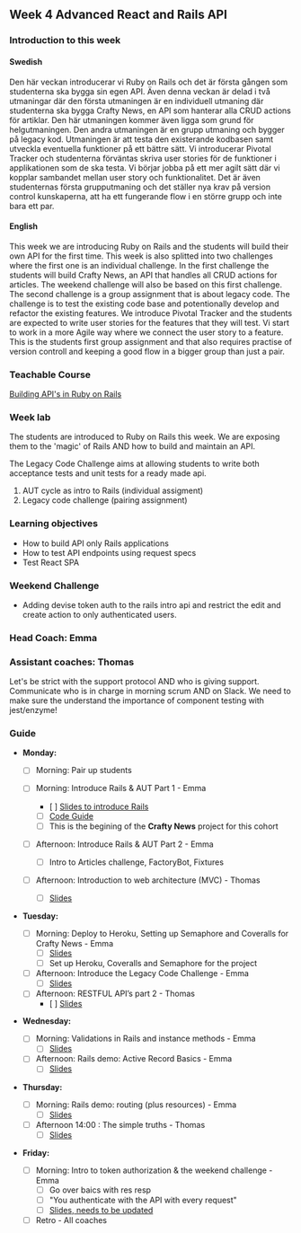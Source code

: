 ## Week 4 Advanced React and Rails API
### Introduction to this week

#### Swedish
Den här veckan introducerar vi Ruby on Rails och det är första gången som studenterna ska bygga sin egen API. 
Även denna veckan är delad i två utmaningar där den första utmaningen är en individuell utmaning där studenterna ska bygga Crafty News, en API som hanterar alla CRUD actions för artiklar. Den här utmaningen kommer även ligga som grund för helgutmaningen. 
Den andra utmaningen är en grupp utmaning och bygger på legacy kod. Utmaningen är att testa den existerande kodbasen samt utveckla eventuella funktioner på ett bättre sätt. Vi introducerar Pivotal Tracker och studenterna förväntas skriva user stories för de funktioner i applikationen som de ska testa. 
Vi börjar jobba på ett mer agilt sätt där vi kopplar sambandet mellan user story och funktionalitet. Det är även studenternas första grupputmaning och det ställer nya krav på version control kunskaperna, att ha ett fungerande flow i en större grupp och inte bara ett par.  

#### English
This week we are introducing Ruby on Rails and the students will build their own API for the first time. 
This week is also splitted into two challenges where the first one is an individual challenge. In the first challenge the students will build Crafty News, an API that handles all CRUD actions for articles. The weekend challenge will also be based on this first challenge. 
The second challenge is a group assignment that is about legacy code. The challenge is to test the existing code base and potentionally develop and refactor the existing features. We introduce Pivotal Tracker and the students are expected to write user stories for the features that they will test. 
Vi start to work in a more Agile way where we connect the user story to a feature. This is the students first group assignment and that also requires practise of version controll and keeping a good flow in a bigger group than just a pair. 


### Teachable Course
[Building API's in Ruby on Rails](https://learn.craftacademy.co/admin/courses/771096/information)

### Week lab
The students are introduced to Ruby on Rails this week. We are exposing them to the 'magic' of Rails AND how to build and maintain an API.

The Legacy Code Challenge aims at allowing students to write both acceptance tests and unit tests for a ready made api.
1. AUT cycle as intro to Rails (individual assigment)
2. Legacy code challenge (pairing assignment)

### Learning objectives
* How to build API only Rails applications
* How to test API endpoints using request specs
* Test React SPA


### Weekend Challenge
* Adding devise token auth to the rails intro api and restrict the edit and create action to only authenticated users. 

### Head Coach: Emma 
### Assistant coaches: Thomas
Let's be strict with the support protocol AND who is giving support. Communicate who is in charge in morning scrum AND on Slack. We need to make sure the understand the importance of component testing with jest/enzyme!

### Guide
- **Monday:** 
  - [ ] Morning: Pair up students
  
  - [ ] Morning: Introduce Rails & AUT Part 1 - Emma 
    - [ ] [Slides to introduce Rails](https://docs.google.com/presentation/d/1UwauQbrLjKBh24UH622aWi5q5F0OB3HTSQRGRmt8Fj4/edit#slide=id.g4b12024eb7_0_21)
    - [ ] [Code Guide](https://github.com/CraftAcademyLabs/coach-guides/blob/master/coding_demo_guides/aut-rails.md)
    - [ ] This is the begining of the **Crafty News** project for this cohort
    
  - [ ] Afternoon: Introduce Rails & AUT Part 2 - Emma
    - [ ] Intro to Articles challenge, FactoryBot, Fixtures
    
  - [ ] Afternoon: Introduction to web architecture (MVC) - Thomas 
    - [ ] [Slides](https://docs.google.com/presentation/d/14Z4aPjdDTgeuQdup2MoiZrmUSSDce7R3I5dcotg7uyc/edit?usp=sharing)
    
- **Tuesday:**  
 
  - [ ] Morning: Deploy to Heroku, Setting up Semaphore and Coveralls for Crafty News - Emma 
    - [ ] [Slides](https://docs.google.com/presentation/d/1JX1To6mtAqn0qMhVQiE88BHATevYcOdr2QST5pq88zo/edit#slide=id.g5c96494016_0_350)
    - [ ] Set up Heroku, Coveralls and Semaphore for the project
    
  - [ ] Afternoon: Introduce the Legacy Code Challenge - Emma 
    - [ ] [Slides](https://docs.google.com/presentation/d/1S2Nn_hOhm_slruGTPFVoRGBh9G-NiKExENRHhUd-8As/edit#slide=id.g56b04e896f_0_0)
  
  - [ ] Afternoon: RESTFUL API’s part 2 - Thomas
    - [ ] [Slides](https://docs.google.com/presentation/d/1j4SkChg57gX2SB2wklTmA7-B0wbxxstOfEOk6JmZwdg/edit#slide=id.g35ed75ccf_022)


- **Wednesday:**  

  - [ ] Morning: Validations in Rails and instance methods - Emma 
    - [ ] [Slides](https://docs.google.com/presentation/d/1uZJTsWZE43_ANHEcpqWbH15rd8w2BidR1Ap305q8VXE/edit?usp=sharing)

  - [ ] Afternoon: Rails demo: Active Record Basics - Emma 
    - [ ] [Slides](https://docs.google.com/presentation/d/11EhVRW4JckFUEBTclTMT8B0-OOga8l7Pim4PlQLKy_M/edit?usp=sharing)    
    
- **Thursday:**  

  - [ ] Morning: Rails demo: routing (plus resources) - Emma
    - [ ] [Slides](https://docs.google.com/presentation/d/1R-aZYu6C8Y1kdsJy_iXUorDL7mTstjKVk9VFYmWJC3Q/edit#slide=id.g4b12024eb7_0_21) 
    
  - [ ] Afternoon 14:00 : The simple truths - Thomas 
    - [ ] [Slides](https://docs.google.com/presentation/d/1kvzG_b3zoQ6grCMuPiT59_wMikSWd1qgarVK8qUuSFc/edit#slide=id.g497fb264d8_0_0)

- **Friday:**
  - [ ] Morning: Intro to token authorization & the weekend challenge - Emma 
    - [ ] Go over baics with res resp
    - [ ] "You authenticate with the API with every request"
    - [ ] [Slides, needs to be updated](https://docs.google.com/presentation/d/1loqHoN9zTkCXisi5PQjfNxL9oCl7_hJpOPLAgH0hCFE/edit#slide=id.p6)

  - [ ] Retro - All coaches